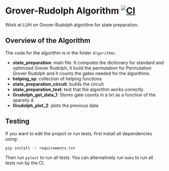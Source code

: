 # Grover-Rudolph Algorithm [![CI](../../actions/workflows/ci.yaml/badge.svg?branch=main)](../../actions/workflows/ci.yaml)

Work at LUH on Grover-Rudolph algorithm for state preparation.

## Overview of the Algorithm

The code for the algorithm is in the folder `Algorithm/`.

- **state_preparation**: main file. It computes the dictionary for standard and optimized Grover Rudolph, it build the permutation for Permutation Grover Rudolph and it counts the gates needed for the algorithms.
- **helping_sp**: collection of helping functions
- **state_preparation_circuit**: builds the circuit
- **state_preparation_test**: test that the algorithm works correctly 
- **Grudolph_get_data_1**: Stores gate counts in a txt as a function of the sparsity d
- **Grudolph_plot_2**: plots the previous data

## Testing

If you want to edit the project or run tests, first install all dependencies using:

```sh
pip install -r requirements.txt
```

Then run `pytest` to run all tests. You can alternatively run `make` to run all tests run by the CI.

